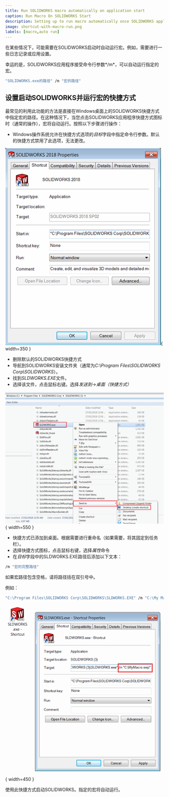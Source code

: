 ```yaml
---
title: Run SOLIDWORKS macro automatically on application start
caption: Run Macro On SOLIDWORKS Start
description: Setting up to run macro automatically once SOLIDWORKS application loads
image: shortcut-with-macro-run.png
labels: [macro,auto run]
---
```

在某些情况下，可能需要在SOLIDWORKS启动时自动运行宏。例如，需要进行一些日志记录或应用设置。

幸运的是，SOLIDWORKS应用程序接受命令行参数*/m*，可以自动运行指定的宏。

~~~ cmd
"SOLIDWORKS.exe的路径" /m "宏的路径"
~~~

## 设置启动SOLIDWORKS并运行宏的快捷方式

最常见的利用此功能的方法是直接在Windows桌面上的SOLIDWORKS快捷方式中指定宏的路径。在这种情况下，当您点击SOLIDWORKS应用程序快捷方式图标时（通常的操作），宏将自动运行。按照以下步骤进行操作：

* Windows操作系统允许在快捷方式选项的*目标*字段中指定命令行参数。默认的快捷方式禁用了此选项，无法更改。

![SOLIDWORKS快捷方式的默认选项](default-shortcut-options.png){ width=350 }

* 删除默认的SOLIDWORKS快捷方式
* 导航到SOLIDWORKS安装文件夹（通常为*C:\Program Files\SOLIDWORKS Corp\SOLIDWORKS*）。
* 找到*SLDWORKS.EXE*文件。
* 选择该文件，点击鼠标右键。选择*发送到*->*桌面（快捷方式）*

![SOLIDWORKS.exe文件位置](sldworks-exe-location.png){ width=550 }

* 快捷方式已添加到桌面。根据需要进行重命名（如果需要，将其固定到任务栏）。
* 选择快捷方式图标，点击鼠标右键，选择*属性*命令
* 在*目标*字段中的SLDWORKS.EXE路径后添加以下文本：

~~~ cmd
/m "宏的完整路径" 
~~~

如果宏路径包含空格，请将路径括在双引号中。

例如：

~~~ cmd
"C:\Program Files\SOLIDWORKS Corp\SOLIDWORKS\SLDWORKS.EXE" /m "C:\My Macros\Macro1.swb"
~~~

![带有宏路径的快捷方式](shortcut-with-macro-run.png){ width=450 }

使用此快捷方式启动SOLIDWORKS。指定的宏将自动运行。